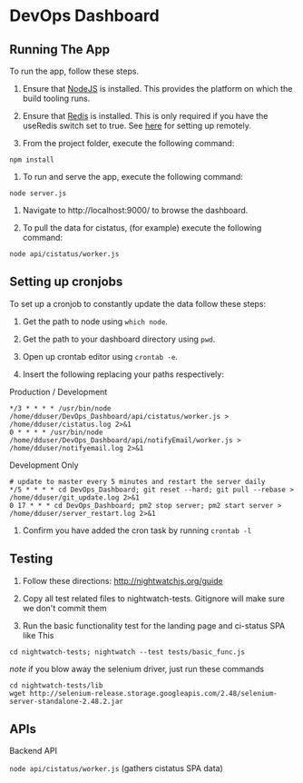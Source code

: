 DevOps Dashboard
================

Running The App
---------------

To run the app, follow these steps.

1.	Ensure that [NodeJS](http://nodejs.org/) is installed. This provides the platform on which the build tooling runs.

2.	Ensure that [Redis](http://redis.io/topics/quickstart) is installed. This is only required if you have the useRedis switch set to true. See [here](https://www.digitalocean.com/community/tutorials/how-to-install-and-use-redis) for setting up remotely.

3.	From the project folder, execute the following command:

```
npm install
```

1.	To run and serve the app, execute the following command:

```
node server.js
```

1.	Navigate to http://localhost:9000/ to browse the dashboard.

2.	To pull the data for cistatus, (for example) execute the following command:

```
node api/cistatus/worker.js
```

Setting up cronjobs
-------------------

To set up a cronjob to constantly update the data follow these steps:

1.	Get the path to node using `which node`.

2.	Get the path to your dashboard directory using `pwd`.

3.	Open up crontab editor using `crontab -e`.

4.	Insert the following replacing your paths respectively:

Production / Development

```
*/3 * * * * /usr/bin/node /home/dduser/DevOps_Dashboard/api/cistatus/worker.js > /home/dduser/cistatus.log 2>&1
0 * * * * /usr/bin/node /home/dduser/DevOps_Dashboard/api/notifyEmail/worker.js > /home/dduser/notifyemail.log 2>&1
```

Development Only

```
# update to master every 5 minutes and restart the server daily
*/5 * * * * cd DevOps_Dashboard; git reset --hard; git pull --rebase > /home/dduser/git_update.log 2>&1
0 17 * * * cd DevOps_Dashboard; pm2 stop server; pm2 start server > /home/dduser/server_restart.log 2>&1
```

1.	Confirm you have added the cron task by running `crontab -l`

Testing
-------

1.	Follow these directions: http://nightwatchjs.org/guide

2.	Copy all test related files to nightwatch-tests. Gitignore will make sure we don't commit them

3.	Run the basic functionality test for the landing page and ci-status SPA like This

```
cd nightwatch-tests; nightwatch --test tests/basic_func.js
```

*note* if you blow away the selenium driver, just run these commands

```
cd nightwatch-tests/lib
wget http://selenium-release.storage.googleapis.com/2.48/selenium-server-standalone-2.48.2.jar
```

APIs
----------------------------

Backend API

`node api/cistatus/worker.js` (gathers cistatus SPA data)
